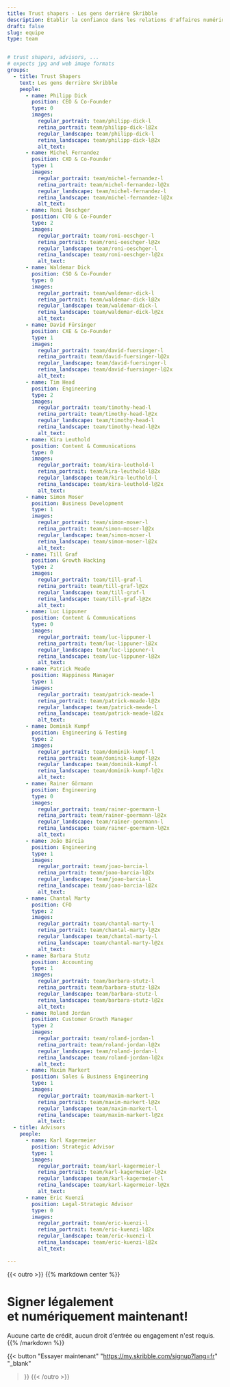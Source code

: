 ```yaml
---
title: Trust shapers - Les gens derrière Skribble
description: Établir la confiance dans les relations d'affaires numériques devrait devenir aussi facile et intuitif que de porter un toast. Depuis sa fondation en 2018, une équipe croissante de Trust Shapers travaille à cet avenir.
draft: false
slug: equipe
type: team


# trust shapers, advisors, ...
# expects jpg and web image formats
groups:
  - title: Trust Shapers
    text: Les gens derrière Skribble
    people:
      - name: Philipp Dick
        position: CEO & Co-Founder
        type: 0
        images:
          regular_portrait: team/philipp-dick-l
          retina_portrait: team/philipp-dick-l@2x
          regular_landscape: team/philipp-dick-l
          retina_landscape: team/philipp-dick-l@2x
          alt_text:
      - name: Michel Fernandez
        position: CXD & Co-Founder
        type: 1
        images:
          regular_portrait: team/michel-fernandez-l
          retina_portrait: team/michel-fernandez-l@2x
          regular_landscape: team/michel-fernandez-l
          retina_landscape: team/michel-fernandez-l@2x
          alt_text:
      - name: Roni Oeschger
        position: CTO & Co-Founder
        type: 2
        images:
          regular_portrait: team/roni-oeschger-l
          retina_portrait: team/roni-oeschger-l@2x
          regular_landscape: team/roni-oeschger-l
          retina_landscape: team/roni-oeschger-l@2x
          alt_text:
      - name: Waldemar Dick
        position: CSO & Co-Founder
        type: 0
        images:
          regular_portrait: team/waldemar-dick-l
          retina_portrait: team/waldemar-dick-l@2x
          regular_landscape: team/waldemar-dick-l
          retina_landscape: team/waldemar-dick-l@2x
          alt_text:
      - name: David Fürsinger
        position: CXE & Co-Founder
        type: 1
        images:
          regular_portrait: team/david-fuersinger-l
          retina_portrait: team/david-fuersinger-l@2x
          regular_landscape: team/david-fuersinger-l
          retina_landscape: team/david-fuersinger-l@2x
          alt_text:
      - name: Tim Head
        position: Engineering
        type: 2
        images:
          regular_portrait: team/timothy-head-l
          retina_portrait: team/timothy-head-l@2x
          regular_landscape: team/timothy-head-l
          retina_landscape: team/timothy-head-l@2x
          alt_text:
      - name: Kira Leuthold
        position: Content & Communications
        type: 0
        images:
          regular_portrait: team/kira-leuthold-l
          retina_portrait: team/kira-leuthold-l@2x
          regular_landscape: team/kira-leuthold-l
          retina_landscape: team/kira-leuthold-l@2x
          alt_text:
      - name: Simon Moser
        position: Business Development
        type: 1
        images:
          regular_portrait: team/simon-moser-l
          retina_portrait: team/simon-moser-l@2x
          regular_landscape: team/simon-moser-l
          retina_landscape: team/simon-moser-l@2x
          alt_text:
      - name: Till Graf
        position: Growth Hacking
        type: 2
        images:
          regular_portrait: team/till-graf-l
          retina_portrait: team/till-graf-l@2x
          regular_landscape: team/till-graf-l
          retina_landscape: team/till-graf-l@2x
          alt_text:
      - name: Luc Lippuner
        position: Content & Communications
        type: 0
        images:
          regular_portrait: team/luc-lippuner-l
          retina_portrait: team/luc-lippuner-l@2x
          regular_landscape: team/luc-lippuner-l
          retina_landscape: team/luc-lippuner-l@2x
          alt_text:
      - name: Patrick Meade
        position: Happiness Manager
        type: 1
        images:
          regular_portrait: team/patrick-meade-l
          retina_portrait: team/patrick-meade-l@2x
          regular_landscape: team/patrick-meade-l
          retina_landscape: team/patrick-meade-l@2x
          alt_text:
      - name: Dominik Kumpf
        position: Engineering & Testing
        type: 2
        images:
          regular_portrait: team/dominik-kumpf-l
          retina_portrait: team/dominik-kumpf-l@2x
          regular_landscape: team/dominik-kumpf-l
          retina_landscape: team/dominik-kumpf-l@2x
          alt_text:
      - name: Rainer Görmann
        position: Engineering
        type: 0
        images:
          regular_portrait: team/rainer-goermann-l
          retina_portrait: team/rainer-goermann-l@2x
          regular_landscape: team/rainer-goermann-l
          retina_landscape: team/rainer-goermann-l@2x
          alt_text:
      - name: João Bárcia
        position: Engineering
        type: 1
        images:
          regular_portrait: team/joao-barcia-l
          retina_portrait: team/joao-barcia-l@2x
          regular_landscape: team/joao-barcia-l
          retina_landscape: team/joao-barcia-l@2x
          alt_text:
      - name: Chantal Marty
        position: CFO
        type: 2
        images:
          regular_portrait: team/chantal-marty-l
          retina_portrait: team/chantal-marty-l@2x
          regular_landscape: team/chantal-marty-l
          retina_landscape: team/chantal-marty-l@2x
          alt_text:
      - name: Barbara Stutz
        position: Accounting
        type: 1
        images:
          regular_portrait: team/barbara-stutz-l
          retina_portrait: team/barbara-stutz-l@2x
          regular_landscape: team/barbara-stutz-l
          retina_landscape: team/barbara-stutz-l@2x
          alt_text:
      - name: Roland Jordan
        position: Customer Growth Manager
        type: 2
        images:
          regular_portrait: team/roland-jordan-l
          retina_portrait: team/roland-jordan-l@2x
          regular_landscape: team/roland-jordan-l
          retina_landscape: team/roland-jordan-l@2x
          alt_text:
      - name: Maxim Markert
        position: Sales & Business Engineering
        type: 1
        images:
          regular_portrait: team/maxim-markert-l
          retina_portrait: team/maxim-markert-l@2x
          regular_landscape: team/maxim-markert-l
          retina_landscape: team/maxim-markert-l@2x
          alt_text:
  - title: Advisors
    people:
      - name: Karl Kagermeier
        position: Strategic Advisor
        type: 1
        images:
          regular_portrait: team/karl-kagermeier-l
          retina_portrait: team/karl-kagermeier-l@2x
          regular_landscape: team/karl-kagermeier-l
          retina_landscape: team/karl-kagermeier-l@2x
          alt_text:
      - name: Eric Kuenzi
        position: Legal-Strategic Advisor
        type: 0
        images:
          regular_portrait: team/eric-kuenzi-l
          retina_portrait: team/eric-kuenzi-l@2x
          regular_landscape: team/eric-kuenzi-l
          retina_landscape: team/eric-kuenzi-l@2x
          alt_text:

---
```


[//]: # (--------------------------------------------------------------------------------------------------------------)

{{< outro >}}
{{% markdown center %}}
# Signer légalement <br class="hide-for-mobile">et numériquement maintenant!
Aucune carte de crédit, aucun droit d'entrée
ou engagement n'est requis.
{{% /markdown %}}

{{< button
  "Essayer maintenant"
  "https://my.skribble.com/signup?lang=fr"
  "_blank"
>}}
{{< /outro >}}